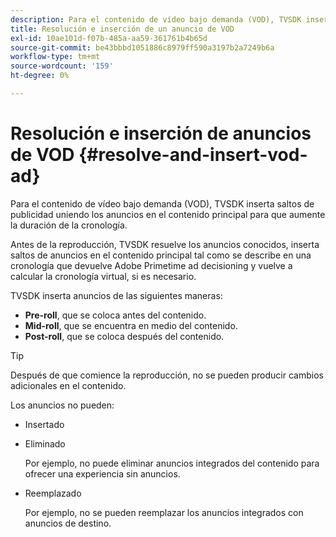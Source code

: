 ```yaml
---
description: Para el contenido de vídeo bajo demanda (VOD), TVSDK inserta saltos de publicidad uniendo los anuncios en el contenido principal para que aumente la duración de la cronología.
title: Resolución e inserción de un anuncio de VOD
exl-id: 10ae101d-f07b-485a-aa59-361761b4b65d
source-git-commit: be43bbbd1051886c8979ff590a3197b2a7249b6a
workflow-type: tm+mt
source-wordcount: '159'
ht-degree: 0%

---
```


# Resolución e inserción de anuncios de VOD {#resolve-and-insert-vod-ad}

Para el contenido de vídeo bajo demanda (VOD), TVSDK inserta saltos de publicidad uniendo los anuncios en el contenido principal para que aumente la duración de la cronología.

Antes de la reproducción, TVSDK resuelve los anuncios conocidos, inserta saltos de anuncios en el contenido principal tal como se describe en una cronología que devuelve Adobe Primetime ad decisioning y vuelve a calcular la cronología virtual, si es necesario.

TVSDK inserta anuncios de las siguientes maneras:

* **Pre-roll**, que se coloca antes del contenido.
* **Mid-roll**, que se encuentra en medio del contenido.
* **Post-roll**, que se coloca después del contenido.

>[!TIP]
>
>Después de que comience la reproducción, no se pueden producir cambios adicionales en el contenido.

Los anuncios no pueden:

* Insertado
* Eliminado

   Por ejemplo, no puede eliminar anuncios integrados del contenido para ofrecer una experiencia sin anuncios.
* Reemplazado

   Por ejemplo, no se pueden reemplazar los anuncios integrados con anuncios de destino.
